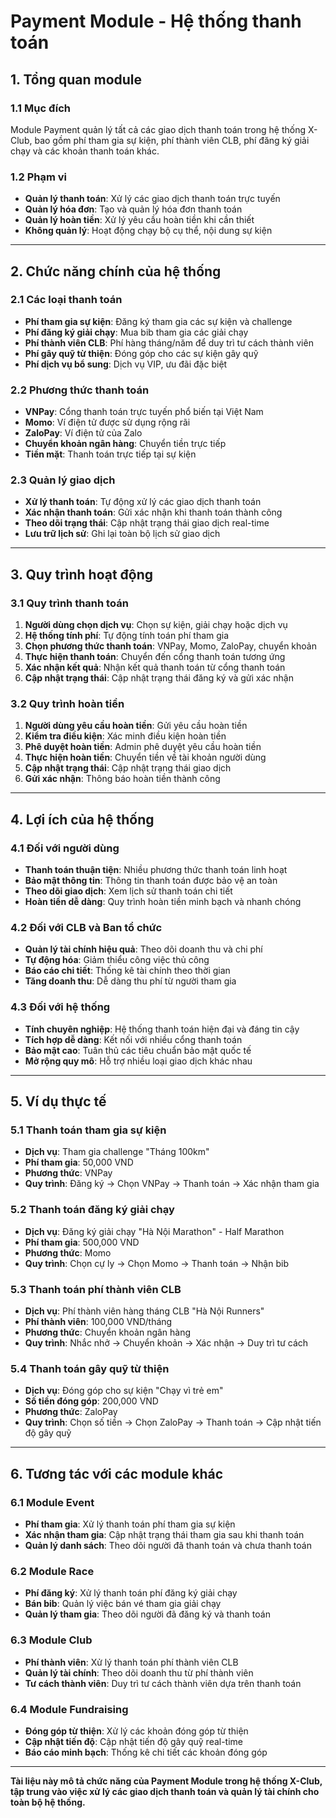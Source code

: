 # Payment Module - Hệ thống thanh toán

## **1. Tổng quan module**

### **1.1 Mục đích**
Module Payment quản lý tất cả các giao dịch thanh toán trong hệ thống X-Club, bao gồm phí tham gia sự kiện, phí thành viên CLB, phí đăng ký giải chạy và các khoản thanh toán khác.

### **1.2 Phạm vi**
- **Quản lý thanh toán**: Xử lý các giao dịch thanh toán trực tuyến
- **Quản lý hóa đơn**: Tạo và quản lý hóa đơn thanh toán
- **Quản lý hoàn tiền**: Xử lý yêu cầu hoàn tiền khi cần thiết
- **Không quản lý**: Hoạt động chạy bộ cụ thể, nội dung sự kiện

---

## **2. Chức năng chính của hệ thống**

### **2.1 Các loại thanh toán**
- **Phí tham gia sự kiện**: Đăng ký tham gia các sự kiện và challenge
- **Phí đăng ký giải chạy**: Mua bib tham gia các giải chạy
- **Phí thành viên CLB**: Phí hàng tháng/năm để duy trì tư cách thành viên
- **Phí gây quỹ từ thiện**: Đóng góp cho các sự kiện gây quỹ
- **Phí dịch vụ bổ sung**: Dịch vụ VIP, ưu đãi đặc biệt

### **2.2 Phương thức thanh toán**
- **VNPay**: Cổng thanh toán trực tuyến phổ biến tại Việt Nam
- **Momo**: Ví điện tử được sử dụng rộng rãi
- **ZaloPay**: Ví điện tử của Zalo
- **Chuyển khoản ngân hàng**: Chuyển tiền trực tiếp
- **Tiền mặt**: Thanh toán trực tiếp tại sự kiện

### **2.3 Quản lý giao dịch**
- **Xử lý thanh toán**: Tự động xử lý các giao dịch thanh toán
- **Xác nhận thanh toán**: Gửi xác nhận khi thanh toán thành công
- **Theo dõi trạng thái**: Cập nhật trạng thái giao dịch real-time
- **Lưu trữ lịch sử**: Ghi lại toàn bộ lịch sử giao dịch

---

## **3. Quy trình hoạt động**

### **3.1 Quy trình thanh toán**
1. **Người dùng chọn dịch vụ**: Chọn sự kiện, giải chạy hoặc dịch vụ
2. **Hệ thống tính phí**: Tự động tính toán phí tham gia
3. **Chọn phương thức thanh toán**: VNPay, Momo, ZaloPay, chuyển khoản
4. **Thực hiện thanh toán**: Chuyển đến cổng thanh toán tương ứng
5. **Xác nhận kết quả**: Nhận kết quả thanh toán từ cổng thanh toán
6. **Cập nhật trạng thái**: Cập nhật trạng thái đăng ký và gửi xác nhận

### **3.2 Quy trình hoàn tiền**
1. **Người dùng yêu cầu hoàn tiền**: Gửi yêu cầu hoàn tiền
2. **Kiểm tra điều kiện**: Xác minh điều kiện hoàn tiền
3. **Phê duyệt hoàn tiền**: Admin phê duyệt yêu cầu hoàn tiền
4. **Thực hiện hoàn tiền**: Chuyển tiền về tài khoản người dùng
5. **Cập nhật trạng thái**: Cập nhật trạng thái giao dịch
6. **Gửi xác nhận**: Thông báo hoàn tiền thành công

---

## **4. Lợi ích của hệ thống**

### **4.1 Đối với người dùng**
- **Thanh toán thuận tiện**: Nhiều phương thức thanh toán linh hoạt
- **Bảo mật thông tin**: Thông tin thanh toán được bảo vệ an toàn
- **Theo dõi giao dịch**: Xem lịch sử thanh toán chi tiết
- **Hoàn tiền dễ dàng**: Quy trình hoàn tiền minh bạch và nhanh chóng

### **4.2 Đối với CLB và Ban tổ chức**
- **Quản lý tài chính hiệu quả**: Theo dõi doanh thu và chi phí
- **Tự động hóa**: Giảm thiểu công việc thủ công
- **Báo cáo chi tiết**: Thống kê tài chính theo thời gian
- **Tăng doanh thu**: Dễ dàng thu phí từ người tham gia

### **4.3 Đối với hệ thống**
- **Tính chuyên nghiệp**: Hệ thống thanh toán hiện đại và đáng tin cậy
- **Tích hợp dễ dàng**: Kết nối với nhiều cổng thanh toán
- **Bảo mật cao**: Tuân thủ các tiêu chuẩn bảo mật quốc tế
- **Mở rộng quy mô**: Hỗ trợ nhiều loại giao dịch khác nhau

---

## **5. Ví dụ thực tế**

### **5.1 Thanh toán tham gia sự kiện**
- **Dịch vụ**: Tham gia challenge "Tháng 100km"
- **Phí tham gia**: 50,000 VND
- **Phương thức**: VNPay
- **Quy trình**: Đăng ký → Chọn VNPay → Thanh toán → Xác nhận tham gia

### **5.2 Thanh toán đăng ký giải chạy**
- **Dịch vụ**: Đăng ký giải chạy "Hà Nội Marathon" - Half Marathon
- **Phí tham gia**: 500,000 VND
- **Phương thức**: Momo
- **Quy trình**: Chọn cự ly → Chọn Momo → Thanh toán → Nhận bib

### **5.3 Thanh toán phí thành viên CLB**
- **Dịch vụ**: Phí thành viên hàng tháng CLB "Hà Nội Runners"
- **Phí thành viên**: 100,000 VND/tháng
- **Phương thức**: Chuyển khoản ngân hàng
- **Quy trình**: Nhắc nhở → Chuyển khoản → Xác nhận → Duy trì tư cách

### **5.4 Thanh toán gây quỹ từ thiện**
- **Dịch vụ**: Đóng góp cho sự kiện "Chạy vì trẻ em"
- **Số tiền đóng góp**: 200,000 VND
- **Phương thức**: ZaloPay
- **Quy trình**: Chọn số tiền → Chọn ZaloPay → Thanh toán → Cập nhật tiến độ gây quỹ

---

## **6. Tương tác với các module khác**

### **6.1 Module Event**
- **Phí tham gia**: Xử lý thanh toán phí tham gia sự kiện
- **Xác nhận tham gia**: Cập nhật trạng thái tham gia sau khi thanh toán
- **Quản lý danh sách**: Theo dõi người đã thanh toán và chưa thanh toán

### **6.2 Module Race**
- **Phí đăng ký**: Xử lý thanh toán phí đăng ký giải chạy
- **Bán bib**: Quản lý việc bán vé tham gia giải chạy
- **Quản lý tham gia**: Theo dõi người đã đăng ký và thanh toán

### **6.3 Module Club**
- **Phí thành viên**: Xử lý thanh toán phí thành viên CLB
- **Quản lý tài chính**: Theo dõi doanh thu từ phí thành viên
- **Tư cách thành viên**: Duy trì tư cách thành viên dựa trên thanh toán

### **6.4 Module Fundraising**
- **Đóng góp từ thiện**: Xử lý các khoản đóng góp từ thiện
- **Cập nhật tiến độ**: Cập nhật tiến độ gây quỹ real-time
- **Báo cáo minh bạch**: Thống kê chi tiết các khoản đóng góp

---

**Tài liệu này mô tả chức năng của Payment Module trong hệ thống X-Club, tập trung vào việc xử lý các giao dịch thanh toán và quản lý tài chính cho toàn bộ hệ thống.**
